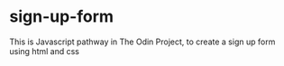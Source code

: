 # sign-up-form
This is Javascript pathway in The Odin Project, to create a sign up form using html and css